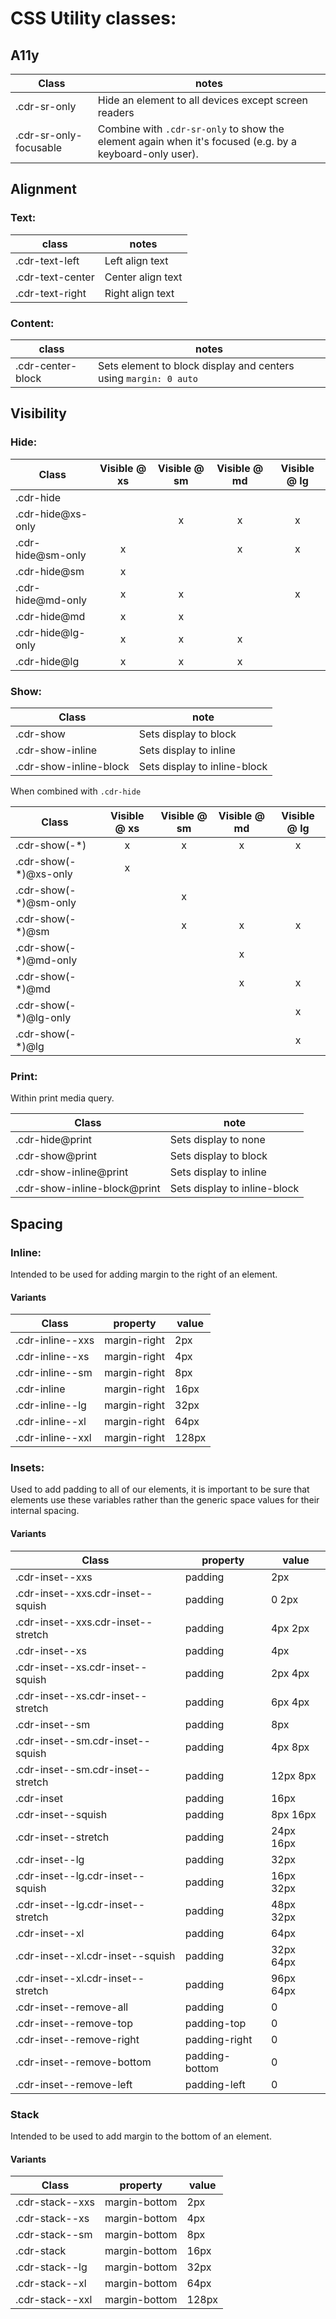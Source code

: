 # CSS Utility classes:

## A11y

| Class                  | notes                                                                                                   |
|------------------------|---------------------------------------------------------------------------------------------------------|
| .cdr-sr-only           | Hide an element to all devices except screen readers                                                    |
| .cdr-sr-only-focusable | Combine with `.cdr-sr-only` to show the element again when it's focused (e.g. by a keyboard-only user). |

## Alignment

### Text:

| class            | notes             |
|------------------|-------------------|
| .cdr-text-left   | Left align text   |
| .cdr-text-center | Center align text |
| .cdr-text-right  | Right align text  |

### Content:

| class             | notes                                                            |
|-------------------|------------------------------------------------------------------|
| .cdr-center-block | Sets element to block display and centers using `margin: 0 auto` |

## Visibility

### Hide:

| Class             | Visible @ xs | Visible @ sm | Visible @ md | Visible @ lg |
|-------------------|:------------:|:------------:|:------------:|:------------:|
| .cdr-hide         |              |              |              |              |
| .cdr-hide@xs-only |              |       x      |       x      |       x      |
| .cdr-hide@sm-only |       x      |              |       x      |       x      |
| .cdr-hide@sm      |       x      |              |              |              |
| .cdr-hide@md-only |       x      |       x      |              |       x      |
| .cdr-hide@md      |       x      |       x      |              |              |
| .cdr-hide@lg-only |       x      |       x      |       x      |              |
| .cdr-hide@lg      |       x      |       x      |       x      |              |

### Show:

| Class                  |             note             |
|------------------------|------------------------------|
| .cdr-show              | Sets display to block        |
| .cdr-show-inline       | Sets display to inline       |
| .cdr-show-inline-block | Sets display to inline-block |

When combined with `.cdr-hide`

| Class                 | Visible @ xs | Visible @ sm | Visible @ md | Visible @ lg |
|-----------------------|:------------:|:------------:|:------------:|:------------:|
| .cdr-show(-*)         |       x      |       x      |       x      |       x      |
| .cdr-show(-*)@xs-only |       x      |              |              |              |
| .cdr-show(-*)@sm-only |              |       x      |              |              |
| .cdr-show(-*)@sm      |              |       x      |       x      |       x      |
| .cdr-show(-*)@md-only |              |              |       x      |              |
| .cdr-show(-*)@md      |              |              |       x      |       x      |
| .cdr-show(-*)@lg-only |              |              |              |       x      |
| .cdr-show(-*)@lg      |              |              |              |       x      |

### Print:

Within print media query.

| Class                        |             note             |
|------------------------------|------------------------------|
| .cdr-hide@print              | Sets display to none         |
| .cdr-show@print              | Sets display to block        |
| .cdr-show-inline@print       | Sets display to inline       |
| .cdr-show-inline-block@print | Sets display to inline-block |

## Spacing

### Inline:
Intended to be used for adding margin to the right of an element.

#### Variants

| Class            | property     | value     |
|------------------|--------------|-----------|
| .cdr-inline--xxs | margin-right | 2px       |
| .cdr-inline--xs  | margin-right | 4px       |
| .cdr-inline--sm  | margin-right | 8px       |
| .cdr-inline      | margin-right | 16px      |
| .cdr-inline--lg  | margin-right | 32px      |
| .cdr-inline--xl  | margin-right | 64px      |
| .cdr-inline--xxl | margin-right | 128px     |

### Insets:
Used to add padding to all of our elements, it is important to be sure that elements use these variables rather than the generic space values for their internal spacing.

#### Variants

| Class                              | property       | value     |
|------------------------------------|----------------|-----------|
| .cdr-inset--xxs                    | padding        | 2px       |
| .cdr-inset--xxs.cdr-inset--squish  | padding        | 0 2px     |
| .cdr-inset--xxs.cdr-inset--stretch | padding        | 4px 2px   |
| .cdr-inset--xs                     | padding        | 4px       |
| .cdr-inset--xs.cdr-inset--squish   | padding        | 2px 4px   |
| .cdr-inset--xs.cdr-inset--stretch  | padding        | 6px 4px   |
| .cdr-inset--sm                     | padding        | 8px       |
| .cdr-inset--sm.cdr-inset--squish   | padding        | 4px 8px   |
| .cdr-inset--sm.cdr-inset--stretch  | padding        | 12px 8px  |
| .cdr-inset                         | padding        | 16px      |
| .cdr-inset--squish                 | padding        | 8px 16px  |
| .cdr-inset--stretch                | padding        | 24px 16px |
| .cdr-inset--lg                     | padding        | 32px      |
| .cdr-inset--lg.cdr-inset--squish   | padding        | 16px 32px |
| .cdr-inset--lg.cdr-inset--stretch  | padding        | 48px 32px |
| .cdr-inset--xl                     | padding        | 64px      |
| .cdr-inset--xl.cdr-inset--squish   | padding        | 32px 64px |
| .cdr-inset--xl.cdr-inset--stretch  | padding        | 96px 64px |
| .cdr-inset--remove-all             | padding        | 0         |
| .cdr-inset--remove-top             | padding-top    | 0         |
| .cdr-inset--remove-right           | padding-right  | 0         |
| .cdr-inset--remove-bottom          | padding-bottom | 0         |
| .cdr-inset--remove-left            | padding-left   | 0         |

### Stack
Intended to be used to add margin to the bottom of an element.

#### Variants 

| Class           | property      | value     |
|-----------------|---------------|-----------|
| .cdr-stack--xxs | margin-bottom | 2px       |
| .cdr-stack--xs  | margin-bottom | 4px       |
| .cdr-stack--sm  | margin-bottom | 8px       |
| .cdr-stack      | margin-bottom | 16px      |
| .cdr-stack--lg  | margin-bottom | 32px      |
| .cdr-stack--xl  | margin-bottom | 64px      |
| .cdr-stack--xxl | margin-bottom | 128px     |


